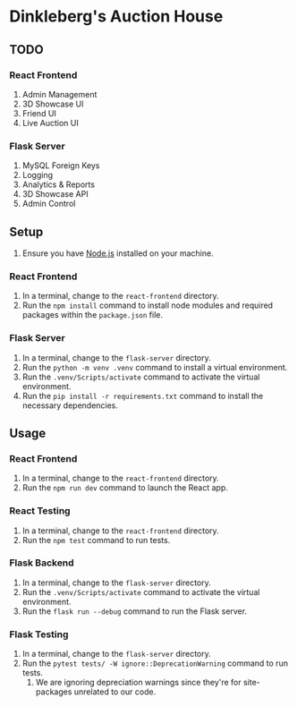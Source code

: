 # Dinkleberg's Auction House

## TODO

### React Frontend

1. Admin Management
2. 3D Showcase UI
3. Friend UI
4. Live Auction UI

### Flask Server

1. MySQL Foreign Keys 
2. Logging 
3. Analytics & Reports 
4. 3D Showcase API 
5. Admin Control

## Setup

1. Ensure you have [Node.js](https://nodejs.org/en/download) installed on your machine.

### React Frontend

1. In a terminal, change to the `react-frontend` directory.
2. Run the `npm install` command to install node modules and required packages within the `package.json` file.

### Flask Server

1. In a terminal, change to the `flask-server` directory.
2. Run the `python -m venv .venv` command to install a virtual environment.
3. Run the `.venv/Scripts/activate` command to activate the virtual environment.
4. Run the `pip install -r requirements.txt` command to install the necessary dependencies.

## Usage

### React Frontend

1. In a terminal, change to the `react-frontend` directory.
2. Run the `npm run dev` command to launch the React app.

### React Testing

1. In a terminal, change to the `react-frontend` directory.
2. Run the `npm test` command to run tests.

### Flask Backend

1. In a terminal, change to the `flask-server` directory.
2. Run the `.venv/Scripts/activate` command to activate the virtual environment.
3. Run the `flask run --debug` command to run the Flask server.

### Flask Testing

1. In a terminal, change to the `flask-server` directory.
2. Run the `pytest tests/ -W ignore::DeprecationWarning` command to run tests.
    1. We are ignoring depreciation warnings since they're for site-packages unrelated to our code.
